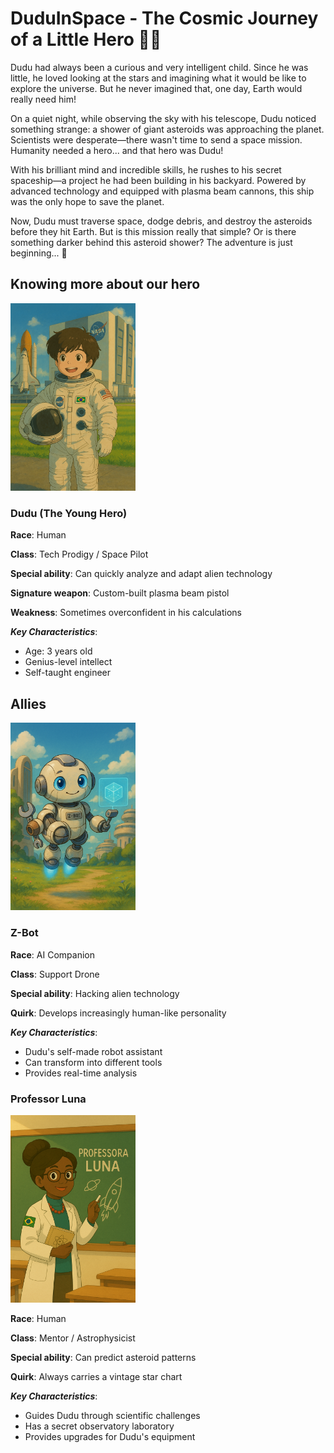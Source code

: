 # DuduInSpace - The Cosmic Journey of a Little Hero 🚀🌌

Dudu had always been a curious and very intelligent child. Since he was little, he loved looking at the stars and imagining what it would be like to explore the universe. But he never imagined that, one day, Earth would really need him!

On a quiet night, while observing the sky with his telescope, Dudu noticed something strange: a shower of giant asteroids was approaching the planet. Scientists were desperate—there wasn't time to send a space mission. Humanity needed a hero... and that hero was Dudu!

With his brilliant mind and incredible skills, he rushes to his secret spaceship—a project he had been building in his backyard. Powered by advanced technology and equipped with plasma beam cannons, this ship was the only hope to save the planet.

Now, Dudu must traverse space, dodge debris, and destroy the asteroids before they hit Earth. But is this mission really that simple? Or is there something darker behind this asteroid shower?
The adventure is just beginning... 🌠

## Knowing more about our hero

<img width="200px" alt="dudu_in_space" src="./docs/dudu_in_space.png"></img>

### Dudu (The Young Hero)

**Race**: Human

**Class**: Tech Prodigy / Space Pilot

**Special ability**: Can quickly analyze and adapt alien technology

**Signature weapon**: Custom-built plasma beam pistol

**Weakness**: Sometimes overconfident in his calculations

***Key Characteristics***:
 - Age: 3 years old
 - Genius-level intellect
 - Self-taught engineer

 ## Allies

 <img alt="z-bot avatar" src="./docs/z-bot.png" width="200px"/>

 ### Z-Bot

**Race**: AI Companion

**Class**: Support Drone

**Special ability**: Hacking alien technology

**Quirk**: Develops increasingly human-like personality

***Key Characteristics***:
- Dudu's self-made robot assistant
- Can transform into different tools
- Provides real-time analysis

### Professor Luna

<img alt="professor_luna avatar" src="./docs/professor_luna.png" width="200px"/>

**Race**: Human

**Class**: Mentor / Astrophysicist

**Special ability**: Can predict asteroid patterns

**Quirk**: Always carries a vintage star chart

***Key Characteristics***:
- Guides Dudu through scientific challenges
- Has a secret observatory laboratory
- Provides upgrades for Dudu's equipment